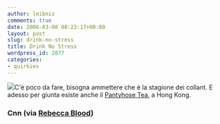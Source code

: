 ```yaml
---
author: leibniz
comments: true
date: 2006-03-08 08:23:17+00:00
layout: post
slug: drink-no-stress
title: Drink No Stress
wordpress_id: 2077
categories:
- quirkies
---
```


![](http://z.about.com/d/southernfood/1/0/d/5/teabag.gif)C'è poco da fare, bisogna ammettere che è la stagione dei collant. E adesso per giunta esiste anche il [Pantyhose Tea](http://www.cnn.com/2006/TRAVEL/DESTINATIONS/03/06/pantyhose.tea.ap/index.html), a Hong Kong.


### Cnn (via [Rebecca Blood](http://www.rebeccablood.net/archive/2006/03/pantyhose_tea.html))
